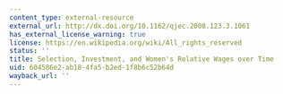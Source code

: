 ```yaml
---
content_type: external-resource
external_url: http://dx.doi.org/10.1162/qjec.2008.123.3.1061
has_external_license_warning: true
license: https://en.wikipedia.org/wiki/All_rights_reserved
status: ''
title: Selection, Investment, and Women's Relative Wages over Time
uid: 604586e2-ab18-4fa5-b2ed-1f8b6c52b64d
wayback_url: ''
---
```

